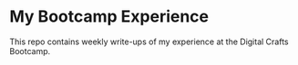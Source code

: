 # My Bootcamp Experience

This repo contains weekly write-ups of my experience at the Digital Crafts Bootcamp. 
